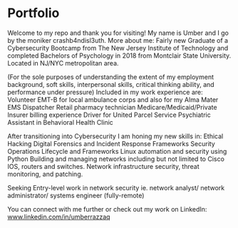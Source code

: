 # Portfolio
Welcome to my repo and thank you for visiting!
My name is Umber and I go by the moniker crashb4ndisl3uth.
More about me:
Fairly new Graduate of a Cybersecurity Bootcamp from The New Jersey Institute of Technology and completed Bachelors of Psychology in 2018 from Montclair State University.
Located in NJ/NYC metropolitan area.

(For the sole purposes of understanding the extent of my employment background, soft skills, interpersonal skills, critical thinking ability, and performance under pressure) Included in my work experience are: 
Volunteer EMT-B for local ambulance corps and also for my Alma Mater
EMS Dispatcher
Retail pharmacy technician
Medicare/Medicaid/Private Insurer billing experience
Driver for United Parcel Service
Psychiatric Assistant in Behavioral Health Clinic

After transitioning into Cybersecurity I am honing my new skills in:
Ethical Hacking
Digital Forensics and Incident Response Frameworks
Security Operations Lifecycle and Frameworks
Linux automation and security using Python
Building and managing networks including but not limited to Cisco IOS, routers and switches. Network infrastructure security, threat monitoring, and patching.

Seeking Entry-level work in network security ie. network analyst/ network administrator/ systems engineer (fully-remote)

You can connect with me further or check out my work on LinkedIn:
www.linkedin.com/in/umberrazzaq
